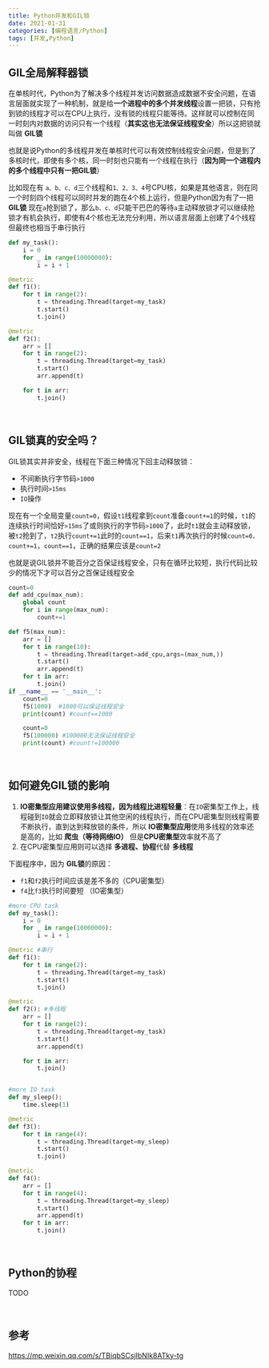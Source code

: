 ```yaml
---
title: Python并发和GIL锁
date: 2021-01-31
categories: [编程语言/Python]
tags: [并发,Python]
---
```


## GIL全局解释器锁

在单核时代，Python为了解决多个线程并发访问数据造成数据不安全问题，在语言层面就实现了一种机制，就是给**一个进程中的多个并发线程**设置一把锁，只有抢到锁的线程才可以在CPU上执行，没有锁的线程只能等待。这样就可以控制在同一时刻内对数据的访问只有一个线程（**其实这也无法保证线程安全**）所以这把锁就叫做 **GIL锁**

也就是说Python的多线程并发在单核时代可以有效控制线程安全问题，但是到了多核时代，即使有多个核，同一时刻也只能有一个线程在执行（**因为同一个进程内的多个线程中只有一把GIL锁**）

比如现在有 `a、b、c、d`三个线程和`1、2、3、4`号CPU核，如果是其他语言，则在同一个时刻四个线程可以同时并发的跑在4个核上运行，但是Python因为有了一把**GIL锁** 现在`a`抢到锁了，那么`b、c、d`只能干巴巴的等待`a`主动释放锁才可以继续抢锁才有机会执行，即使有4个核也无法充分利用，所以语言层面上创建了4个线程但最终也相当于串行执行

```python
def my_task():
    i = 0
    for _ in range(10000000):
        i = i + 1

@metric
def f1():
    for t in range(2):
        t = threading.Thread(target=my_task)
        t.start()
        t.join()

@metric
def f2():
    arr = []
    for t in range(2):
        t = threading.Thread(target=my_task)
        t.start()
        arr.append(t)

    for t in arr:
        t.join()
```



​    

## GIL锁真的安全吗？

GIL锁其实并非安全，线程在下面三种情况下回主动释放锁：

- 不间断执行字节码`>1000`
- 执行时间`>15ms`
- `IO`操作

现在有一个全局变量`count=0`，假设`t1`线程拿到`count`准备`count+=1`的时候，`t1`的连续执行时间恰好`>15ms`了或则执行的字节码`>1000`了，此时`t1`就会主动释放锁，被`t2`抢到了，`t2`执行`count+=1`此时的`count==1`，后来`t1`再次执行的时候`count=0，count+=1`，`count==1`，正确的结果应该是`count=2`

也就是说GIL锁并不能百分之百保证线程安全，只有在循环比较短，执行代码比较少的情况下才可以百分之百保证线程安全

```python
count=0
def add_cpu(max_num):
    global count
    for i in range(max_num):
        count+=1

def f5(max_num):
    arr = []
    for t in range(10):
        t = threading.Thread(target=add_cpu,args=(max_num,))
        t.start()
        arr.append(t)
    for t in arr:
        t.join()
if __name__ == '__main__':
    count=0
    f5(1000)  #1000可以保证线程安全
    print(count) #count==1000

    count=0
    f5(100000) #100000无法保证线程安全
    print(count) #count!=100000
```

​    

## 如何避免GIL锁的影响

1. **IO密集型应用建议使用多线程，因为线程比进程轻量**：在`IO`密集型工作上，线程碰到`IO`就会立即释放锁让其他空闲的线程执行，而在CPU密集型则线程需要不断执行，直到达到释放锁的条件，所以 **IO密集型应用**使用多线程的效率还是高的，比如 **爬虫（等待网络IO）** 但是**CPU密集型**效率就不高了
2. 在CPU密集型应用则可以选择 **多进程、协程**代替 **多线程**

下面程序中，因为 **GIL锁**的原因：

- `f1`和`f2`执行时间应该是差不多的（CPU密集型）
- `f4`比`f3`执行时间要短 （IO密集型）

```python
#more CPU task
def my_task():
    i = 0
    for _ in range(10000000):
        i = i + 1

@metric #串行
def f1():
    for t in range(2):
        t = threading.Thread(target=my_task)
        t.start()
        t.join()

@metric
def f2(): #多线程
    arr = []
    for t in range(2):
        t = threading.Thread(target=my_task)
        t.start()
        arr.append(t)

    for t in arr:
        t.join()


#more IO task
def my_sleep():
    time.sleep(1)

@metric
def f3(): 
    for t in range(4):
        t = threading.Thread(target=my_sleep)
        t.start()
        t.join()

@metric
def f4():
    arr = []
    for t in range(4):
        t = threading.Thread(target=my_sleep)
        t.start()
        arr.append(t)
    for t in arr:
        t.join()
```

​    

## Python的协程

TODO

​    

## 参考

https://mp.weixin.qq.com/s/TBiqbSCsjIbNIk8ATky-tg